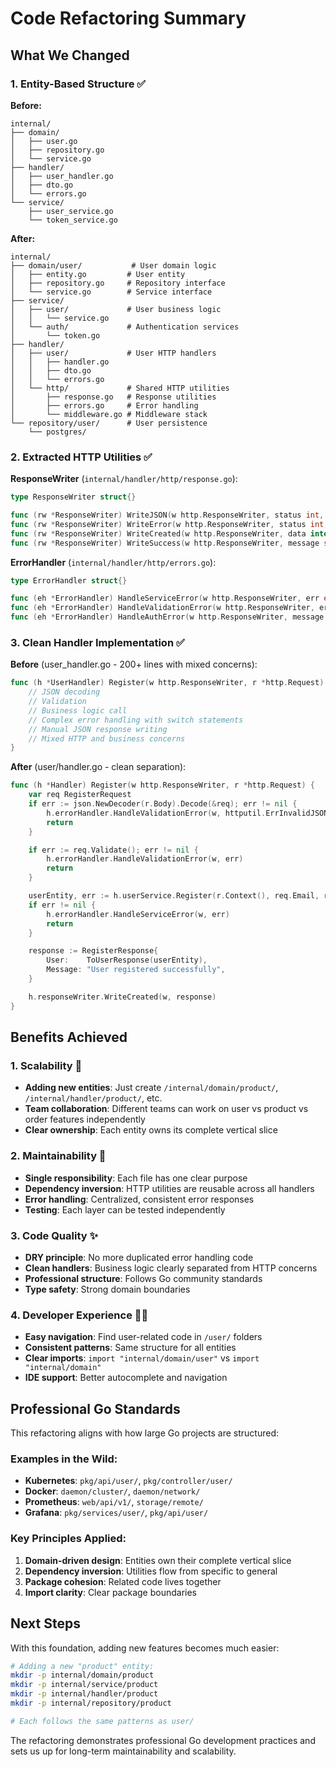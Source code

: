 # Code Refactoring Summary

## What We Changed

### 1. Entity-Based Structure ✅
**Before:**
```
internal/
├── domain/
│   ├── user.go
│   ├── repository.go
│   └── service.go
├── handler/
│   ├── user_handler.go
│   ├── dto.go
│   └── errors.go
└── service/
    ├── user_service.go
    └── token_service.go
```

**After:**
```
internal/
├── domain/user/           # User domain logic
│   ├── entity.go         # User entity
│   ├── repository.go     # Repository interface
│   └── service.go        # Service interface
├── service/
│   ├── user/             # User business logic
│   │   └── service.go
│   └── auth/             # Authentication services
│       └── token.go
├── handler/
│   ├── user/             # User HTTP handlers
│   │   ├── handler.go
│   │   ├── dto.go
│   │   └── errors.go
│   └── http/             # Shared HTTP utilities
│       ├── response.go   # Response utilities
│       ├── errors.go     # Error handling
│       └── middleware.go # Middleware stack
└── repository/user/      # User persistence
    └── postgres/
```

### 2. Extracted HTTP Utilities ✅

**ResponseWriter** (`internal/handler/http/response.go`):
```go
type ResponseWriter struct{}

func (rw *ResponseWriter) WriteJSON(w http.ResponseWriter, status int, data interface{})
func (rw *ResponseWriter) WriteError(w http.ResponseWriter, status int, message string)
func (rw *ResponseWriter) WriteCreated(w http.ResponseWriter, data interface{})
func (rw *ResponseWriter) WriteSuccess(w http.ResponseWriter, message string)
```

**ErrorHandler** (`internal/handler/http/errors.go`):
```go
type ErrorHandler struct{}

func (eh *ErrorHandler) HandleServiceError(w http.ResponseWriter, err error)
func (eh *ErrorHandler) HandleValidationError(w http.ResponseWriter, err error)
func (eh *ErrorHandler) HandleAuthError(w http.ResponseWriter, message string)
```

### 3. Clean Handler Implementation ✅

**Before** (user_handler.go - 200+ lines with mixed concerns):
```go
func (h *UserHandler) Register(w http.ResponseWriter, r *http.Request) {
    // JSON decoding
    // Validation
    // Business logic call
    // Complex error handling with switch statements
    // Manual JSON response writing
    // Mixed HTTP and business concerns
}
```

**After** (user/handler.go - clean separation):
```go
func (h *Handler) Register(w http.ResponseWriter, r *http.Request) {
    var req RegisterRequest
    if err := json.NewDecoder(r.Body).Decode(&req); err != nil {
        h.errorHandler.HandleValidationError(w, httputil.ErrInvalidJSON)
        return
    }

    if err := req.Validate(); err != nil {
        h.errorHandler.HandleValidationError(w, err)
        return
    }

    userEntity, err := h.userService.Register(r.Context(), req.Email, req.Password)
    if err != nil {
        h.errorHandler.HandleServiceError(w, err)
        return
    }

    response := RegisterResponse{
        User:    ToUserResponse(userEntity),
        Message: "User registered successfully",
    }

    h.responseWriter.WriteCreated(w, response)
}
```

## Benefits Achieved

### 1. **Scalability** 🚀
- **Adding new entities**: Just create `/internal/domain/product/`, `/internal/handler/product/`, etc.
- **Team collaboration**: Different teams can work on user vs product vs order features independently
- **Clear ownership**: Each entity owns its complete vertical slice

### 2. **Maintainability** 🔧
- **Single responsibility**: Each file has one clear purpose
- **Dependency inversion**: HTTP utilities are reusable across all handlers
- **Error handling**: Centralized, consistent error responses
- **Testing**: Each layer can be tested independently

### 3. **Code Quality** ✨
- **DRY principle**: No more duplicated error handling code
- **Clean handlers**: Business logic clearly separated from HTTP concerns
- **Professional structure**: Follows Go community standards
- **Type safety**: Strong domain boundaries

### 4. **Developer Experience** 👩‍💻
- **Easy navigation**: Find user-related code in `/user/` folders
- **Consistent patterns**: Same structure for all entities
- **Clear imports**: `import "internal/domain/user"` vs `import "internal/domain"`
- **IDE support**: Better autocomplete and navigation

## Professional Go Standards

This refactoring aligns with how large Go projects are structured:

### **Examples in the Wild:**
- **Kubernetes**: `pkg/api/user/`, `pkg/controller/user/`
- **Docker**: `daemon/cluster/`, `daemon/network/`
- **Prometheus**: `web/api/v1/`, `storage/remote/`
- **Grafana**: `pkg/services/user/`, `pkg/api/user/`

### **Key Principles Applied:**
1. **Domain-driven design**: Entities own their complete vertical slice
2. **Dependency inversion**: Utilities flow from specific to general
3. **Package cohesion**: Related code lives together
4. **Import clarity**: Clear package boundaries

## Next Steps

With this foundation, adding new features becomes much easier:

```bash
# Adding a new "product" entity:
mkdir -p internal/domain/product
mkdir -p internal/service/product  
mkdir -p internal/handler/product
mkdir -p internal/repository/product

# Each follows the same patterns as user/
```

The refactoring demonstrates professional Go development practices and sets us up for long-term maintainability and scalability.